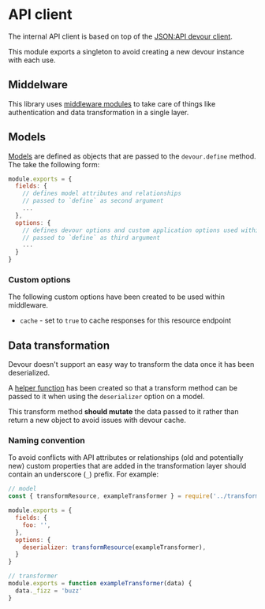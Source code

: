 # API client

The internal API client is based on top of the [JSON:API devour client](https://github.com/twg/devour).

This module exports a singleton to avoid creating a new devour instance with each use.

## Middelware

This library uses [middleware modules](./middleware) to take care of things like authentication and data
transformation in a single layer.

## Models

[Models](./models) are defined as objects that are passed to the `devour.define`  method. The take the following form:

```javascript
module.exports = {
  fields: {
    // defines model attributes and relationships
    // passed to `define` as second argument
    ...
  },
  options: {
    // defines devour options and custom application options used within middleware
    // passed to `define` as third argument
    ...
  }
}
```

### Custom options

The following custom options have been created to be used within middleware.

- `cache` - set to `true` to cache responses for this resource endpoint

## Data transformation

Devour doesn't support an easy way to transform the data once it has been deserialized.

A [helper function](./transformers/transform-resource.js) has been created so that a transform method can be passed to it when
using the `deserializer` option on a model.

This transform method **should mutate** the data passed to it rather than return a new
object to avoid issues with devour cache.

### Naming convention

To avoid conflicts with API attributes or relationships (old and potentially new) custom
properties that are added in the transformation layer should contain an underscore (`_`)
prefix. For example:

```javascript
// model
const { transformResource, exampleTransformer } = require('../transformers')

module.exports = {
  fields: {
    foo: '',
  },
  options: {
    deserializer: transformResource(exampleTransformer),
  }
}

// transformer
module.exports = function exampleTransformer(data) {
  data._fizz = 'buzz'
}
```

